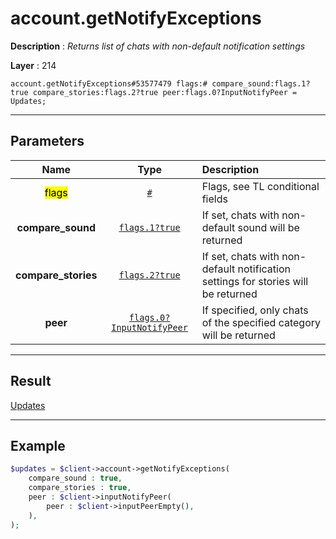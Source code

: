 # account.getNotifyExceptions

**Description** : *Returns list of chats with non\-default notification settings*

**Layer** : 214

```tl
account.getNotifyExceptions#53577479 flags:# compare_sound:flags.1?true compare_stories:flags.2?true peer:flags.0?InputNotifyPeer = Updates;
```

---

## Parameters

| Name | Type | Description |
| :---: | :---: | :--- |
| <mark>flags</mark> | [`#`](type/#) | Flags, see TL conditional fields |
| **compare_sound** | [`flags.1?true`](type/true) | If set, chats with non-default sound will be returned |
| **compare_stories** | [`flags.2?true`](type/true) | If set, chats with non-default notification settings for stories will be returned |
| **peer** | [`flags.0?InputNotifyPeer`](type/InputNotifyPeer) | If specified, only chats of the specified category will be returned |

---

## Result

[Updates](type/Updates)

---

## Example

```php
$updates = $client->account->getNotifyExceptions(
	compare_sound : true,
	compare_stories : true,
	peer : $client->inputNotifyPeer(
		peer : $client->inputPeerEmpty(),
	),
);
```
